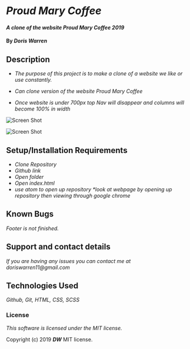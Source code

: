 # _Proud Mary Coffee_

#### _A clone of the website Proud Mary Coffee 2019_

#### By _**Doris Warren**_

## Description

* _The purpose of this project is to make a clone of a website we like or use constantly._

* _Can clone version of the website Proud Mary Coffee_

* _Once website is under 700px top Nav will disappear and columns will become 100% in width_

![Screen Shot]("img/screenshot1.png")

![Screen Shot]("img/screenshot2.png")

## Setup/Installation Requirements

* _Clone Repository_
* _Github link_
* _Open folder_
* _Open index.html_
* _use atom to open up repository *look at webpage by opening up repository then viewing through google chrome_

## Known Bugs

 _Footer is not finished._

## Support and contact details

_If you are having any issues you can contact me at doriswarren11@gmail.com_

## Technologies Used

_Github, Git, HTML, CSS, SCSS_


### License

*This software is licensed under the MIT license.*

Copyright (c) 2019 **_DW_** MIT license.
